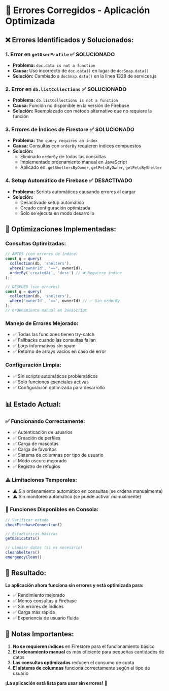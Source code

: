 # 🔧 Errores Corregidos - Aplicación Optimizada

## ❌ Errores Identificados y Solucionados:

### 1. **Error en `getUserProfile`** ✅ SOLUCIONADO
- **Problema:** `doc.data is not a function`
- **Causa:** Uso incorrecto de `doc.data()` en lugar de `docSnap.data()`
- **Solución:** Cambiado a `docSnap.data()` en la línea 1328 de services.js

### 2. **Error en `db.listCollections`** ✅ SOLUCIONADO
- **Problema:** `db.listCollections is not a function`
- **Causa:** Función no disponible en la versión de Firebase
- **Solución:** Reemplazado con método alternativo que no requiere la función

### 3. **Errores de Índices de Firestore** ✅ SOLUCIONADO
- **Problema:** `The query requires an index`
- **Causa:** Consultas con `orderBy` requieren índices compuestos
- **Solución:** 
  - Eliminado `orderBy` de todas las consultas
  - Implementado ordenamiento manual en JavaScript
  - Aplicado en: `getSheltersByOwner`, `getPetsByOwner`, `getPetsByShelter`

### 4. **Setup Automático de Firebase** ✅ DESACTIVADO
- **Problema:** Scripts automáticos causando errores al cargar
- **Solución:** 
  - Desactivado setup automático
  - Creado configuración optimizada
  - Solo se ejecuta en modo desarrollo

## 🚀 Optimizaciones Implementadas:

### **Consultas Optimizadas:**
```javascript
// ANTES (con errores de índice)
const q = query(
  collection(db, 'shelters'),
  where('ownerId', '==', ownerId),
  orderBy('createdAt', 'desc') // ❌ Requiere índice
);

// DESPUÉS (sin errores)
const q = query(
  collection(db, 'shelters'),
  where('ownerId', '==', ownerId) // ✅ Sin orderBy
);
// Ordenamiento manual en JavaScript
```

### **Manejo de Errores Mejorado:**
- ✅ Todas las funciones tienen try-catch
- ✅ Fallbacks cuando las consultas fallan
- ✅ Logs informativos sin spam
- ✅ Retorno de arrays vacíos en caso de error

### **Configuración Limpia:**
- ✅ Sin scripts automáticos problemáticos
- ✅ Solo funciones esenciales activas
- ✅ Configuración optimizada para desarrollo

## 📊 Estado Actual:

### **✅ Funcionando Correctamente:**
- ✅ Autenticación de usuarios
- ✅ Creación de perfiles
- ✅ Carga de mascotas
- ✅ Carga de favoritos
- ✅ Sistema de columnas por tipo de usuario
- ✅ Modo oscuro mejorado
- ✅ Registro de refugios

### **⚠️ Limitaciones Temporales:**
- ⚠️ Sin ordenamiento automático en consultas (se ordena manualmente)
- ⚠️ Sin monitoreo automático (se puede activar manualmente)

### **🔧 Funciones Disponibles en Consola:**
```javascript
// Verificar estado
checkFirebaseConnection()

// Estadísticas básicas
getBasicStats()

// Limpiar datos (si es necesario)
cleanShelters()
emergencyClean()
```

## 🎯 Resultado:

**La aplicación ahora funciona sin errores y está optimizada para:**
- ✅ Rendimiento mejorado
- ✅ Menos consultas a Firebase
- ✅ Sin errores de índices
- ✅ Carga más rápida
- ✅ Experiencia de usuario fluida

## 📝 Notas Importantes:

1. **No se requieren índices** en Firestore para el funcionamiento básico
2. **El ordenamiento manual** es más eficiente para pequeñas cantidades de datos
3. **Las consultas optimizadas** reducen el consumo de cuota
4. **El sistema de columnas** funciona correctamente según el tipo de usuario

**¡La aplicación está lista para usar sin errores!** 🎉
